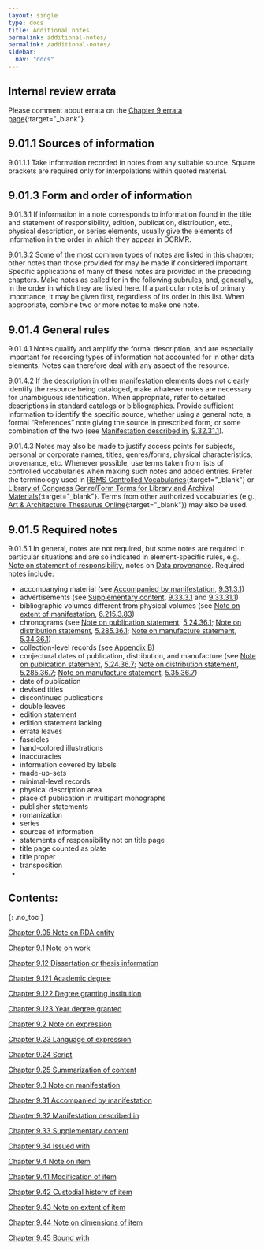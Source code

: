 ```yaml
---
layout: single
type: docs
title: Additional notes
permalink: additional-notes/
permalink: /additional-notes/
sidebar:
  nav: "docs"
---
```


## Internal review errata

Please comment about errata on the [Chapter 9 errata page](https://docs.google.com/document/d/1O-4HOsrSwNPkw28P9J9SWmJv0cwGZ0DGGSfXrEWaaO0/edit#heading=h.tkuh1nhpjoxs){:target="_blank"}.

## 9.01.1 Sources of information 

<a name="9.01.1.1">9.01.1.1</a> Take information recorded in notes from any suitable source. Square brackets are required only for interpolations within quoted material.

## 9.01.3 Form and order of information

<a name="9.01.3.1">9.01.3.1</a> If information in a note corresponds to information found in the title and statement of responsibility, edition, publication, distribution, etc., physical description, or series elements, usually give the elements of information in the order in which they appear in DCRMR.

<a name="9.01.3.2">9.01.3.2</a> Some of the most common types of notes are listed in this chapter; other notes than those provided for may be made if considered important. Specific applications of many of these notes are provided in the preceding chapters. Make notes as called for in the following subrules, and, generally, in the order in which they are listed here. If a particular note is of primary importance, it may be given first, regardless of its order in this list. When appropriate, combine two or more notes to make one note.

## 9.01.4 General rules

<a name="9.01.4.1">9.01.4.1</a> Notes qualify and amplify the formal description, and are especially important for recording types of information not accounted for in other data elements. Notes can therefore deal with any aspect of the resource.

<a name="9.01.4.2">9.01.4.2</a> If the description in other manifestation elements does not clearly identify the resource being cataloged, make whatever notes are necessary for unambiguous identification. When appropriate, refer to detailed descriptions in standard catalogs or bibliographies. Provide sufficient information to identify the specific source, whether using a general note, a formal “References” note giving the source in prescribed form, or some combination of the two (see [Manifestation described in](/DCRMR/additional-notes/Manifestation-described-in/), [9.32.31.1](/DCRMR/additional-notes/Manifestation-described-in/#9.32.31.1)).

<a name="9.01.4.3">9.01.4.3</a> Notes may also be made to justify access points for subjects, personal or corporate names, titles, genres/forms, physical characteristics, provenance, etc. Whenever possible, use terms taken from lists of controlled vocabularies when making such notes and added entries. Prefer the terminology used in [RBMS Controlled Vocabularies](http://rbms.info/vocabularies/index.shtml){:target="_blank"} or [Library of Congress Genre/Form Terms for Library and Archival Materials](https://id.loc.gov/authorities/genreForms.html){:target="_blank"}. Terms from other authorized vocabularies (e.g., [Art & Architecture Thesaurus Online](https://www.getty.edu/research/tools/vocabularies/aat){:target="_blank"}) may also be used.

## 9.01.5 Required notes

<a name="9.01.5.1">9.01.5.1</a> In general, notes are not required, but some notes are required in particular situations and are so indicated in element-specific rules, e.g., [Note on statement of responsibility](/DCRMR/sor/Note-on-statement-of-responsibility/), notes on [Data provenance](/DCRMR/general-rules/Data-provenance/).  Required notes include:

+ accompanying material (see [Accompanied by manifestation](/DCRMR/additional-notes/Accompanied-by-manifestation), [9.31.3.1](/DCRMR/additional-notes/Accompanied-by-manifestation#9.31.3.1))  
+ advertisements (see [Supplementary content](/DCRMR/additional-notes/Supplementary-content/), [9.33.3.1](/DCRMR/additional-notes/Supplementary-content/#9.33.3.1) and [9.33.31.1](/DCRMR/additional-notes/Supplementary-content/#9.33.31.1))
+ bibliographic volumes different from physical volumes (see [Note on extent of manifestation](/DCRMR/phys-desc/Note-on-extent-of-manifestation/), [6.215.3.83](/DCRMR/phys-desc/Note-on-extent-of-manifestation/#6.215.3.83))  
+ chronograms (see [Note on publication statement](/DCRMR/ppdm/Note-on-publication-statement/), [5.24.36.1](/DCRMR/ppdm/Note-on-publication-statement/#5.24.36.1); [Note on distribution statement](/DCRMR/ppdm/Note-on-distribution-statement/), [5.285.36.1](/DCRMR/ppdm/Note-on-distribution-statement/#5.285.36.1); [Note on manufacture statement](/DCRMR/ppdm/Note-on-manufacture-statement/), [5.34.36.1](/DCRMR/ppdm/Note-on-manufacture-statement/#5.34.36.1))   
+ collection-level records (see [Appendix B](/DCRMR/appendixes/Appendix-b/))   
+ conjectural dates of publication, distribution, and manufacture (see [Note on publication statement](/DCRMR/ppdm/Note-on-publication-statement/), [5.24.36.7](/DCRMR/ppdm/Note-on-publication-statement/#5.24.36.7); [Note on distribution statement](/DCRMR/ppdm/Note-on-distribution-statement/), [5.285.36.7](/DCRMR/ppdm/Note-on-distribution-statement/#5.285.36.7); [Note on manufacture statement](/DCRMR/ppdm/Note-on-manufacture-statement/), [5.35.36.7](/DCRMR/ppdm/Note-on-manufacture-statement/#5.35.36.7))
+ date of publication  
+ devised titles  
+ discontinued publications  
+ double leaves  
+ edition statement  
+ edition statement lacking  
+ errata leaves  
+ fascicles  
+ hand-colored illustrations  
+ inaccuracies  
+ information covered by labels
+ made-up-sets
+ minimal-level records
+ physical description area
+ place of publication in multipart monographs
+ publisher statements
+ romanization
+ series
+ sources of information
+ statements of responsibility not on title page
+ title page counted as plate
+ title proper
+ transposition
+ 

## Contents:
{: .no_toc }

[Chapter 9.05 Note on RDA entity](/DCRMR/additional-notes/Note-on-RDA-entity/)

[Chapter 9.1 Note on work](/DCRMR/additional-notes/Note-on-work/)

[Chapter 9.12 Dissertation or thesis information](/DCRMR/additional-notes/Dissertation-or-thesis-information/)

[Chapter 9.121 Academic degree](/DCRMR/additional-notes/Academic-degree/)

[Chapter 9.122 Degree granting institution](/DCRMR/additional-notes/Degree-granting-institution/)

[Chapter 9.123 Year degree granted](/DCRMR/additional-notes/Year-degree-granted/)

[Chapter 9.2 Note on expression](/DCRMR/additional-notes/Note-on-expression/)

[Chapter 9.23 Language of expression](/DCRMR/additional-notes/Language-of-expression/)

[Chapter 9.24 Script](/DCRMR/additional-notes/Script/)

[Chapter 9.25 Summarization of content](/DCRMR/additional-notes/Summarization-of-content/)

[Chapter 9.3 Note on manifestation](/DCRMR/additional-notes/Note-on-manifestation/)

[Chapter 9.31 Accompanied by manifestation](/DCRMR/additional-notes/Accompanied-by-manifestation/)

[Chapter 9.32 Manifestation described in](/DCRMR/additional-notes/Manifestation-described-in/)

[Chapter 9.33 Supplementary content](/DCRMR/additional-notes/Supplementary-content/)

[Chapter 9.34 Issued with](/DCRMR/additional-notes/Issued-with/)

[Chapter 9.4 Note on item](/DCRMR/additional-notes/Note-on-item/)

[Chapter 9.41 Modification of item](/DCRMR/additional-notes/Modification-of-item/)

[Chapter 9.42 Custodial history of item](/DCRMR/additional-notes/Custodial-history-of-item/)

[Chapter 9.43 Note on extent of item](/DCRMR/additional-notes/Note-on-extent-of-item/)

[Chapter 9.44 Note on dimensions of item](/DCRMR/additional-notes/Note-on-dimensions-of-item/)

[Chapter 9.45 Bound with](/DCRMR/additional-notes/Bound-with/)
